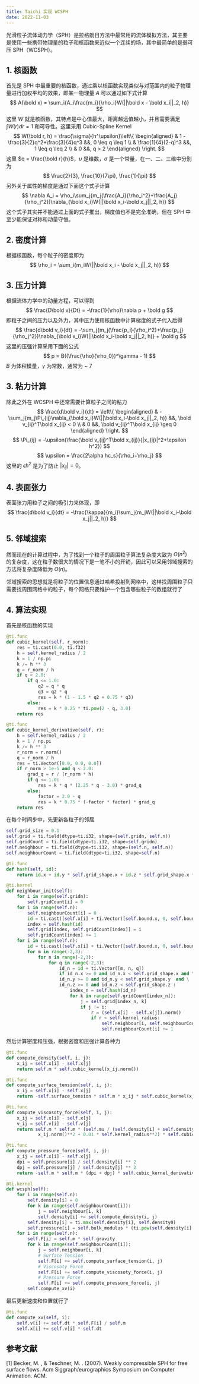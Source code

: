 ```yaml
---
title: Taichi 实现 WCSPH
date: 2022-11-03
---
```


光滑粒子流体动力学（SPH）是拉格朗日方法中最常用的流体模拟方法，其主要是使用一些携带物理量的粒子和核函数来近似一个连续的场，其中最简单的是弱可压 SPH（WCSPH）。

## 1. 核函数

首先是 SPH 中最重要的核函数，通过乘以核函数实现类似与对范围内的粒子物理量进行加权平均的效果，即某一物理量 $A$ 可以通过如下式计算
$$
A(\bold x) = \sum_i{A_i\frac{m_i}{\rho_i}W(||\bold x - \bold x_i||_2, h)}
$$
这里 $W$ 就是核函数，其特点是中心值最大，距离越远值越小，并且需要满足 $\int W(r)dr=1$ 和可导性。这里采用 Cubic-Spline Kernel
$$
W(\bold r, h) = \frac{\sigma}{h^\upsilon}\left\{
    \begin{aligned}
    & 1 - \frac{3}{2}q^2+\frac{3}{4}q^3 &&, 0 \leq q \leq 1 \\
    & \frac{1}{4}(2-q)^3 &&, 1 \leq q \leq 2 \\
    & 0 &&, q > 2
    \end{aligned}
\right.
$$
这里 $q = \frac{\bold r}{h}$，$\upsilon$ 是维数，$\sigma$ 是一个常量，在一、二、三维中分别为
$$
\frac{2}{3}, \frac{10}{7\pi}, \frac{1}{\pi}
$$
另外关于属性的梯度是通过下面这个式子计算
$$
\nabla A_i = \rho_i\sum_j{m_j(\frac{A_i}{\rho_i^2}+\frac{A_j}{\rho_j^2})\nabla_{\bold x_i}W(||\bold x_i-\bold x_j||_2, h)}
$$
这个式子其实并不能通过上面的式子推出，梯度值也不是完全准确，但在 SPH 中至少能保证对称和动量守恒。

## 2. 密度计算

根据核函数，每个粒子的密度即为
$$
\rho_i = \sum_i{m_iW(||\bold x_i - \bold x_j||_2, h)}
$$

## 3. 压力计算

根据流体力学中的动量方程，可以得到
$$
\frac{D\bold v}{Dt} = -\frac{1}{\rho}\nabla p + \bold g
$$
即粒子之间的压力以及外力，其中压力使用核函数中计算梯度的式子代入后得
$$
\frac{d\bold v_i}{dt} = -\sum_j{m_j(\frac{p_i}{\rho_i^2}+\frac{p_j}{\rho_j^2})\nabla_{\bold x_i}W(||\bold x_i-\bold x_j||_2, h)} + \bold g
$$
这里的压强计算采用下面的公式
$$
p = B((\frac{\rho}{\rho_0})^\gamma - 1)
$$
$B$ 为体积模量，$\gamma$ 为常数，通常为 ~ 7

## 3. 粘力计算

除此之外在 WCSPH 中还常需要计算粒子之间的粘力
$$
\frac{d\bold v_i}{dt} = \left\{
    \begin{aligned}
    & -\sum_j{m_j\Pi_{ij}\nabla_{\bold x_i}W(||\bold x_i-\bold x_j||_2, h)} &&, \bold v_{ij}^T\bold x_{ij} < 0 \\
    & 0 &&, \bold v_{ij}^T\bold x_{ij} \geq 0 
    \end{aligned}
\right.
$$
$$
\Pi_{ij} = -\upsilon(\frac{\bold v_{ij}^T\bold x_{ij}}{|x_{ij}|^2+\epsilon h^2})
$$
$$
\upsilon = \frac{2\alpha hc_s}{\rho_i+\rho_j}
$$
这里的 $\epsilon h^2$ 是为了防止 $|x_{ij}| = 0$。

## 4. 表面张力

表面张力用粒子之间的吸引力来体现，即
$$
\frac{d\bold v_i}{dt} = -\frac{\kappa}{m_i}\sum_j{m_jW(||\bold x_i-\bold x_j||_2, h)}
$$

## 5. 邻域搜索

然而现在的计算过程中，为了找到一个粒子的周围粒子算法复杂度大致为 $O(n^2)$ 的复杂度，这在粒子数很大的情况下是一笔不小的开销，因此可以采用邻域搜索的方法将复杂度降低为 $O(n)$。

邻域搜索的思想就是将粒子的位置信息通过哈希投射到网格中，这样找周围粒子只需要找周围网格中的粒子，每个网格只要维护一个包含哪些粒子的数组就行了

## 4. 算法实现

首先是核函数的实现
```python
@ti.func
def cubic_kernel(self, r_norm):
    res = ti.cast(0.0, ti.f32)
    h = self.kernel_radius / 2
    k = 1 / np.pi
    k /= h ** 3
    q = r_norm / h
    if q < 2.0:
        if q <= 1.0:
            q2 = q * q
            q3 = q2 * q
            res = k * (1 - 1.5 * q2 + 0.75 * q3)
        else:
            res = k * 0.25 * ti.pow(2 - q, 3.0)
    return res

@ti.func
def cubic_kernel_derivative(self, r):
    h = self.kernel_radius / 2
    k = 1 / np.pi
    k /= h ** 3
    r_norm = r.norm()
    q = r_norm / h
    res = ti.Vector([0.0, 0.0, 0.0])
    if r_norm > 1e-5 and q < 2.0:
        grad_q = r / (r_norm * h)
        if q <= 1.0:
            res = k * q * (2.25 * q - 3.0) * grad_q
        else:
            factor = 2.0 - q
            res = k * 0.75 * (-factor * factor) * grad_q
    return res
```

在每个时间步中，先更新各粒子的邻居
```python
self.grid_size = 0.1
self.grid = ti.field(dtype=ti.i32, shape=(self.gridn, self.n))
self.gridCount = ti.field(dtype=ti.i32, shape=self.gridn)
self.neighbour = ti.field(dtype=ti.i32, shape=(self.n, self.n))
self.neighbourCount = ti.field(dtype=ti.i32, shape=self.n)

@ti.func
def hash(self, id):
    return id.x + id.y * self.grid_shape.x + id.z * self.grid_shape.x * self.grid_shape.y

@ti.kernel
def neighbour_init(self):
    for i in range(self.gridn):
        self.gridCount[i] = 0
    for i in range(self.n):
        self.neighbourCount[i] = 0
        id = ti.cast((self.x[i] + ti.Vector([self.bound.x, 0, self.bound.z])) / self.grid_size, ti.i32)
        index = self.hash(id)
        self.grid[index, self.gridCount[index]] = i
        self.gridCount[index] += 1
    for i in range(self.n):
        id = ti.cast((self.x[i] + ti.Vector([self.bound.x, 0, self.bound.z])) / self.grid_size, ti.i32)
        for m in range(-2,3):
            for n in range(-2,3):
                for q in range(-2,3):
                    id_n = id + ti.Vector([m, n, q])
                    if id_n.x >= 0 and id_n.x < self.grid_shape.x and \
                    id_n.y >= 0 and id_n.y < self.grid_shape.y  and \
                    id_n.z >= 0 and id_n.z < self.grid_shape.z :
                        index_n = self.hash(id_n)
                        for k in range(self.gridCount[index_n]):
                            j = self.grid[index_n, k]
                            if j != i:
                                r = (self.x[i] - self.x[j]).norm()
                                if r < self.kernel_radius:
                                    self.neighbour[i, self.neighbourCount[i]] = j
                                    self.neighbourCount[i] += 1
```

然后计算密度和压强，根据密度和压强计算各种力
```python
@ti.func
def compute_density(self, i, j):
    x_ij = self.x[i] - self.x[j]
    return self.m * self.cubic_kernel(x_ij.norm())

@ti.func
def compute_surface_tension(self, i, j):
    x_ij = self.x[i] - self.x[j]
    return -self.surface_tension * self.m * x_ij * self.cubic_kernel(x_ij.norm())

@ti.func
def compute_viscosoty_force(self, i, j):
    x_ij = self.x[i] - self.x[j]
    v_ij = self.v[i] - self.v[j]
    return self.m * self.m * (self.mu / (self.density[i] + self.density[j])) * v_ij.dot(x_ij) / (
            x_ij.norm()**2 + 0.01 * self.kernel_radius**2) * self.cubic_kernel_derivative(x_ij)

@ti.func
def compute_pressure_force(self, i, j):
    x_ij = self.x[i] - self.x[j]
    dpi = self.pressure[i] / self.density[i] ** 2
    dpj = self.pressure[j] / self.density[j] ** 2
    return -self.m * self.m * (dpi + dpj) * self.cubic_kernel_derivative(x_ij)

@ti.kernel
def wcsph(self):
    for i in range(self.n):
        self.density[i] = 0
        for k in range(self.neighbourCount[i]):
            j = self.neighbour[i, k]
            self.density[i] += self.compute_density(i, j)
        self.density[i] = ti.max(self.density[i], self.density0)
        self.pressure[i] = self.bulk_modulus * (ti.pow(self.density[i] / self.density0, 7) - 1.0)
    for i in range(self.n):
        self.F[i] = self.m * self.gravity
        for k in range(self.neighbourCount[i]):
            j = self.neighbour[i, k]
            # Surface Tension
            self.F[i] += self.compute_surface_tension(i, j)
            # Viscosoty Force
            self.F[i] += self.compute_viscosoty_force(i, j)
            # Pressure Force
            self.F[i] += self.compute_pressure_force(i, j)
        self.compute_xv(i)
```
最后更新速度和位置就行了
```python
@ti.func
def compute_xv(self, i):
    self.v[i] += self.dt * self.F[i] / self.m
    self.x[i] += self.v[i] * self.dt
```

## 参考文献
[1] Becker, M. , &  Teschner, M. . (2007). Weakly compressible SPH for free surface flows. Acm Siggraph/eurographics Symposium on Computer Animation. ACM.